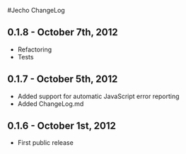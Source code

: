 
#Jecho ChangeLog

0.1.8 - October 7th, 2012
-----

- Refactoring
- Tests

0.1.7 - October 5th, 2012
-----
- Added support for automatic JavaScript error reporting
- Added ChangeLog.md

0.1.6 - October 1st, 2012
-----
- First public release
